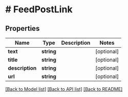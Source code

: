 # # FeedPostLink

## Properties

Name | Type | Description | Notes
------------ | ------------- | ------------- | -------------
**text** | **string** |  | [optional]
**title** | **string** |  | [optional]
**description** | **string** |  | [optional]
**url** | **string** |  | [optional]

[[Back to Model list]](../../README.md#models) [[Back to API list]](../../README.md#endpoints) [[Back to README]](../../README.md)
